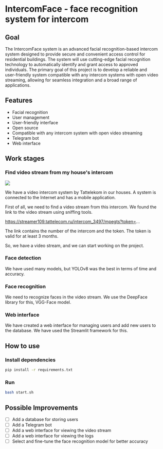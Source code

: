 # IntercomFace - face recognition system for intercom

## Goal
The IntercomFace system is an advanced facial recognition-based intercom system designed to provide secure and convenient access control for residential buildings. The system will use cutting-edge facial recognition technology to automatically identify and grant access to approved individuals. The primary goal of this project is to develop a reliable and user-friendly system compatible with any intercom systems with open video streaming, allowing for seamless integration and a broad range of applications.

## Features
- Facial recognition
- User management
- User-friendly interface
- Open source
- Compatible with any intercom system with open video streaming
- Telegram bot
- Web interface

## Work stages
### Find video stream from my house's intercom
![](https://stcdn.business-online.ru/articles/3f/1623946702_BO_ELG_3551.jpg)

We have a video intercom system by Tattelekom in our houses. A system is connected to the Internet and has a mobile application. 

First of all, we need to find a video stream from this intercom. We found the link to the video stream using sniffing tools. 

https://streamer109.tattelecom.ru/intercom_3497/mpegts?token=...

The link contains the number of the intercom and the token. The token is valid for at least 3 months.

So, we have a video stream, and we can start working on the project.

### Face detection
We have used many models, but YOLOv8 was the best in terms of time and accuracy.

### Face recognition
We need to recognize faces in the video stream. We use the DeepFace library for this, VGG-Face model.

### Web interface
We have created a web interface for managing users and add new users to the database. We have used the Streamlit framework for this.

## How to use
### Install dependencies
```bash
pip install -r requirements.txt
```

### Run 
```bash
bash start.sh
```

## Possible Improvements
- [ ] Add a database for storing users
- [ ] Add a Telegram bot
- [ ] Add a web interface for viewing the video stream
- [ ] Add a web interface for viewing the logs
- [ ] Select and fine-tune the face recognition model for better accuracy
